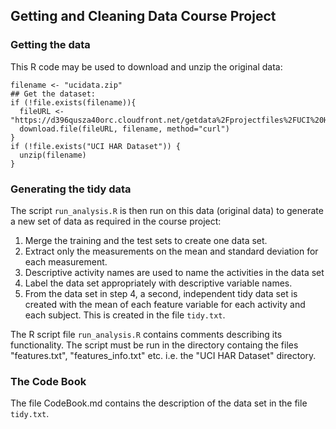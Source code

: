 ## Getting and Cleaning Data Course Project

### Getting the data

This R code may be used to download and unzip the original data:

    filename <- "ucidata.zip"
    ## Get the dataset:
    if (!file.exists(filename)){
      fileURL <- "https://d396qusza40orc.cloudfront.net/getdata%2Fprojectfiles%2FUCI%20HAR%20Dataset.zip"
      download.file(fileURL, filename, method="curl")
    }  
    if (!file.exists("UCI HAR Dataset")) { 
      unzip(filename) 
    }

### Generating the tidy data

The script `run_analysis.R` is then run on this data (original data) to generate a new set of data as required in the course project:

1.  Merge the training and the test sets to create one data set.
2.  Extract only the measurements on the mean and standard deviation for each measurement. 
3.  Descriptive activity names are used to name the activities in the data set
4.  Label the data set appropriately with descriptive variable names. 
5.  From the data set in step 4, a second, independent tidy data set is created with the mean of each feature variable for each activity and each subject. This is created in the file `tidy.txt`.

The R script file `run_analysis.R` contains comments describing its functionality. The script must be run in the directory containg the files "features.txt", "features_info.txt" etc. i.e. the "UCI HAR Dataset" directory.

### The Code Book
The file CodeBook.md contains the description of the data set in the file `tidy.txt`.
